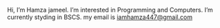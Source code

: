 
Hi, I’m Hamza jameel.
I’m interested in Programming and Computers.
I’m currently styding in BSCS.
my email is iamhamza447@gmail.com
